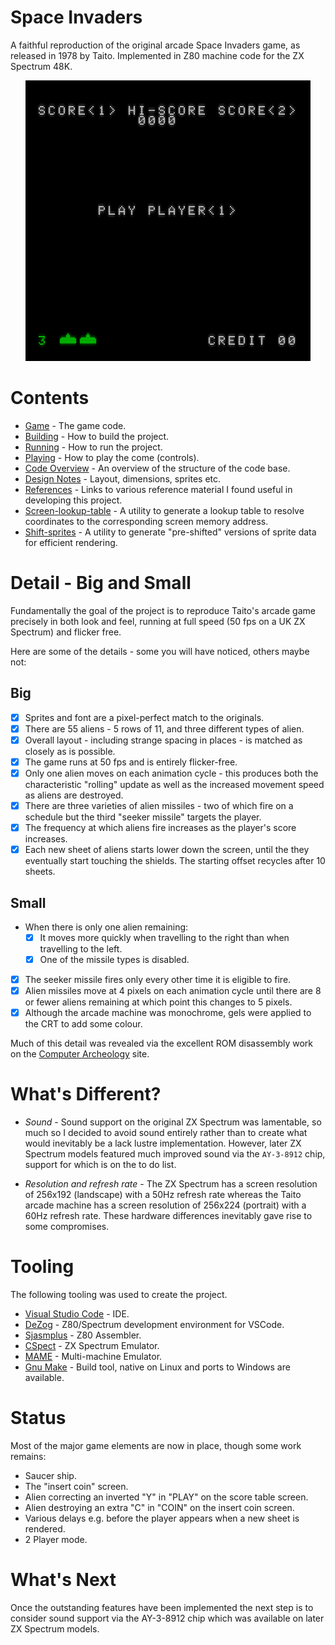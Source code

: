 # Space Invaders

A faithful reproduction of the original arcade Space Invaders game, as released in 1978 by Taito. Implemented in Z80 machine code for the ZX Spectrum 48K. 

<p align="center">
<img src="docs/animation.gif">
</p>

# Contents

* [Game](game) - The game code.
* [Building](game/docs/building.md) - How to build the project.
* [Running](game/docs/running.md) - How to run the project.
* [Playing](game/docs/playing.md) - How to play the come (controls).
* [Code Overview](game/docs/code.md) - An overview of the structure of the code base.
* [Design Notes](game/docs/layout.md) - Layout, dimensions, sprites etc.
* [References](game/docs/references.md) - Links to various reference material I found useful in developing this project.
* [Screen-lookup-table](screen-lookup-table) - A utility to generate a lookup table to resolve coordinates to the corresponding screen memory address.
* [Shift-sprites](shift-sprites) - A utility to generate "pre-shifted" versions of sprite data for efficient rendering.

# Detail - Big and Small

Fundamentally the goal of the project is to reproduce Taito's arcade game precisely in both look and feel, running at full speed (50 fps on a UK ZX Spectrum) and flicker free.

Here are some of the details - some you will have noticed, others maybe not:

##  Big

* [x] Sprites and font are a pixel-perfect match to the originals.
* [x] There are 55 aliens - 5 rows of 11, and three different types of alien.
* [x] Overall layout - including strange spacing in places - is matched as closely as is possible.
* [x] The game runs at 50 fps and is entirely flicker-free.
* [x] Only one alien moves on each animation cycle - this produces both the characteristic "rolling" update as well as the increased movement speed as aliens are destroyed.
* [x] There are three varieties of alien missiles - two of which fire on a schedule but the third "seeker missile" targets the player.
* [x] The frequency at which aliens fire increases as the player's score increases.
* [x] Each new sheet of aliens starts lower down the screen, until the they eventually start touching the shields.  The starting offset recycles after 10 sheets.

## Small

* When there is only one alien remaining:
  *  [x] It moves more quickly when travelling to the right than when travelling to the left.
  *  [x] One of the missile types is disabled.
* [x] The seeker missile fires only every other time it is eligible to fire.
* [x] Alien missiles move at 4 pixels on each animation cycle until there are 8 or fewer aliens remaining at which point this changes to 5 pixels.
* [x]  Although the arcade machine was monochrome, gels were applied to the CRT to add some colour.

Much of this detail was revealed via the excellent ROM disassembly work on the [Computer Archeology](https://www.computerarcheology.com/Arcade/SpaceInvaders/) site.

# What's Different?

* *Sound* - Sound support on the original ZX Spectrum was lamentable, so much so I decided to avoid sound entirely rather than to create what would inevitably be a lack lustre implementation.  However, later ZX Spectrum models featured much improved sound via the `AY-3-8912` chip, support for which is on the to do list.

* *Resolution and refresh rate* - The ZX Spectrum has a screen resolution of 256x192 (landscape) with a 50Hz refresh rate whereas the Taito arcade machine has a screen resolution of 256x224 (portrait) with a 60Hz refresh rate.   These hardware differences inevitably gave rise to some compromises.

# Tooling

The following tooling was used to create the project.

* [Visual Studio Code](https://code.visualstudio.com/) - IDE.
* [DeZog](https://github.com/maziac/DeZog) - Z80/Spectrum development environment for VSCode. 
* [Sjasmplus](https://github.com/z00m128/sjasmplus) - Z80 Assembler.
* [CSpect](https://mdf200.itch.io/cspect) - ZX Spectrum Emulator. 
* [MAME](https://www.mamedev.org/) - Multi-machine Emulator.
* [Gnu Make](https://www.gnu.org/software/make/) - Build tool, native on Linux and ports to Windows are available.

# Status

Most of the major game elements are now in place, though some work remains:

* Saucer ship.
* The "insert coin" screen.
* Alien correcting an inverted "Y" in "PLAY" on the score table screen.
* Alien destroying an extra "C" in "COIN" on the insert coin screen.
* Various delays e.g. before the player appears when a new sheet is rendered.
* 2 Player mode.

# What's Next

Once the outstanding features have been implemented the next step is to consider sound support via the AY-3-8912 chip which was available on later ZX Spectrum models.